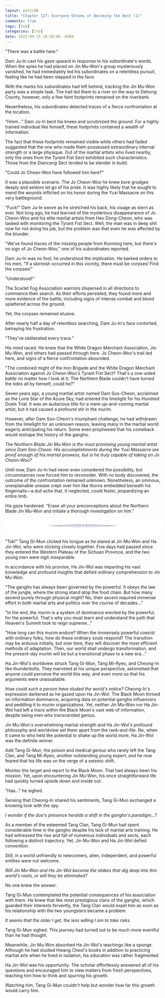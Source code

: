 ```yaml
---
layout: postLNB
title: "Chapter 127: Everyone Dreams of Becoming the Best (2)"
comments: true
tags: [lnb]
categories: [lnb]
date: 2023-09-13 20:50:00 -0400
---
```


"There was a battle here." 

Dam Ju-In cast his gaze upward in response to his subordinate's words. When the spies he had placed on Jin Mu-Won's group mysteriously vanished, he had immediately led his subordinates on a relentless pursuit, feeling like he had been slapped in the face.

With the marks his subordinates had left behind, tracking the Jin Mu-Won party was a simple task. The trail led them to a river on the way to Dehong County, however, only a few faint footprints remained on the riverbank. 

Nevertheless, his subordinates detected traces of a fierce confrontation at the location.

"Hmm…" Dam Ju-In bent his knees and scrutinized the ground. For a highly trained individual like himself, these footprints contained a wealth of information.

The fact that these footprints remained visible while others had faded suggested that the one who made them possessed extraordinary internal strength or a large physique. Out of the martial artists who lived nearby, only the ones from the Tyrant Fist Sect exhibited such characteristics. Those from the Diancang Sect tended to be slender in build.

"Could Jo Cheon-Woo have followed him here?"

It was a plausible scenario. The Jo Cheon-Woo he knew bore grudges deeply and seldom let go of his pride. It was highly likely that he sought to mend the wounds inflicted on his honor during the Yuxi Massacre on this very battleground.

"Fuck!" Dam Ju-In swore as he stretched his back, his visage as stern as ever. Not long ago, he had learned of the mysterious disappearance of Jo Cheon-Woo and his elite martial artists from Heo Dong-Cheon, who was tasked with monitoring the Tyrant Fist Sect. Well, the man was in deep shit now for not doing his job, but the problem was that even he was affected by the blunder.

"We've found traces of the missing people from Kunming here, but there's no sign of Jo Cheon-Woo," one of his subordinates reported.

Dam Ju-In was no fool; he understood the implication. He barked orders to his men, "If a skirmish occurred in this vicinity, there must be corpses! Find the corpses!"

"Understood!"

The Scarlet Fog Association warriors dispersed in all directions to commence their search. As their efforts persisted, they found more and more evidence of the battle, including signs of intense combat and blood splattered across the ground. 

Yet, the corpses remained elusive.

After nearly half a day of relentless searching, Dam Ju-In's face contorted, betraying his frustration.

"They've obliterated every trace."

His mind raced. He knew that the White Dragon Merchant Association, Jin Mu-Won, and others had passed through here. Jo Cheon-Woo's trail led here, and signs of a fierce confrontation abounded.

"The combined might of the Iron Brigade and the White Dragon Merchant Association against Jo Cheon-Woo's Tyrant Fist Sect? That's a one-sided battle no matter how I look at it. The Northern Blade couldn't have turned the tides all by himself, could he?"

Seven years ago, a young martial artist named Dam Soo-Cheon, acclaimed as the Lone Star of the Azure Sky, had entered the limelight for his Hundred Duels Trial. It was an audacious title for a mere up-and-coming martial artist, but it had caused a profound stir in the murim.

However, after Dam Soo-Cheon's triumphant challenge, he had withdrawn from the limelight for an unknown reason, leaving many in the martial world eagerly anticipating his return. Some even prophesied that his comeback would reshape the history of the gangho.

*The Northern Blade Jin Mu-Won is the most promising young martial artist since Dam Soo-Cheon. His accomplishments during the Yuxi Massacre are proof enough of his martial prowess, but is he truly capable of taking on Jo Cheon-Woo?*

Until now, Dam Ju-In had never even considered the possibility, but circumstances now forced him to reconsider. With no body discovered, the outcome of the confrontation remained unknown. Nonetheless, an ominous, unexplainable unease crept over him like thorns embedded beneath his fingernails—a dull ache that, if neglected, could fester, jeopardizing an entire limb.

His gaze hardened. "Erase all your preconceptions about the Northern Blade Jin Mu-Won and initiate a thorough investigation on him."

![sep](/Images/sep.png)

"Tsk!" Tang Gi-Mun clicked his tongue as he stared at Jin Mu-Won and Ha Jin-Wol, who were sticking closely together. Five days had passed since they entered the Western Plateau of the Sichuan Province, and the two young men were nigh inseparable.

In accordance with his promise, Ha Jin-Wol was imparting his vast knowledge and profound insights that defied ordinary comprehension to Jin Mu-Won.

"The gangho has always been governed by the powerful. It obeys the law of the jungle, where the strong stand atop the food chain. But how many ascend purely through physical might? No, their ascent required immense effort in both martial arts and politics over the course of decades…"

"In the end, the murim is a system of dominance erected by the powerful, for the powerful. That's why you must learn and understand the path that Heaven's Summit took to reign supreme…"

"How long can this murim endure? When the immensely powerful coexist with ordinary folks, how do these ordinary souls respond? The transition may be arduous initially, but over time, they will discover the most efficient methods of adaptation. Then, our world shall undergo transformation, and the present-day murim will be but a transitional phase to a new era…"

Ha Jin-Wol's worldview struck Tang Gi-Mun, Tang Mi-Ryeo, and Cheong-In like thunderbolts. They marveled at his unique perspective, astonished that anyone could perceive the world this way, and even more so that his arguments were unassailable.

*How could such a person have eluded the world's notice?* Cheong-In's expression darkened as he gazed upon Ha Jin-Wol. The Black Moon thrived on information dominance, acquiring data on potential gangho influencers and peddling it to murim organizations. Yet, neither Jin Mu-Won nor Ha Jin-Wol had left a trace within the Black Moon's vast web of information, despite being men who transcended genius.

Jin Mu-Won's overwhelming martial strength and Ha Jin-Wol's profound philosophy and worldview set them apart from the rank-and-file. No, when it came to who held the potential to shake up the world more, Ha Jin-Wol was the definite winner.

Add Tang Gi-Mun, the poison and medical genius who rarely left the Tang Clan, and Tang Mi-Ryeo, another outstanding young expert, and he now feared that his life was on the verge of a seismic shift.

Monitor the target and report to the Black Moon. That had always been his mission. Yet, upon encountering Jin Mu-Won, his once straightforward life had quickly turned upside down and inside out.

"Haa…" he sighed. 

Sensing that Cheong-In shared his sentiments, Tang Gi-Mun exchanged a knowing look with the spy.

*I wonder if the duo's presence heralds a shift in the gangho's paradigm...?*

As a member of the esteemed Tang Clan, Tang Gi-Mun had spent considerable time in the gangho despite his lack of martial arts training. He had witnessed the rise and fall of numerous individuals and sects, each following a distinct trajectory. Yet, Jin Mu-Won and Ha Jin-Wol defied convention.

Still, in a world unfriendly to newcomers, alien, independent, and powerful entities were not welcome.

*Will Jin Mu-Won and Ha Jin-Wol become the stakes that dig deep into this world's roots, or will they be eliminated?*

No one knew the answer.

Tang Gi-Mun contemplated the potential consequences of his association with them. He knew that like most prestigious clans of the gangho, which guarded their interests fervently, the Tang Clan would expel him as soon as his relationship with the two youngsters became a problem.

*It seems that the older I get, the less willing I am to take risks.*

Tang Gi-Mun sighed. This journey had turned out to be much more eventful than he had thought. 

Meanwhile, Jin Mu-Won absorbed Ha Jin-Wol's teachings like a sponge. Although he had studied Hwang Cheol's books in addition to practicing martial arts when he lived in isolation, his education was rather fragmented. 

Ha Jin-Wol was his opportunity. The scholar effortlessly answered all of his questions and encouraged him to view matters from fresh perspectives, teaching him how to think and spurring his growth.

Watching him, Tang Gi-Mun couldn't help but wonder how far this growth would carry him.
